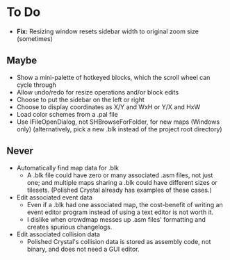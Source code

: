 # To Do

* **Fix:** Resizing window resets sidebar width to original zoom size (sometimes)


## Maybe

* Show a mini-palette of hotkeyed blocks, which the scroll wheel can cycle through
* Allow undo/redo for resize operations and/or block edits
* Choose to put the sidebar on the left or right
* Choose to display coordinates as X/Y and WxH or Y/X and HxW
* Load color schemes from a .pal file
* Use IFileOpenDialog, not SHBrowseForFolder, for new maps (Windows only) (alternatively, pick a new .blk instead of the project root directory)


## Never

* Automatically find map data for .blk
   * A .blk file could have zero or many associated .asm files, not just one; and multiple maps sharing a .blk could have different sizes or tilesets. (Polished Crystal already has examples of these cases.)
* Edit associated event data
   * Even if a .blk had one associated map, the cost-benefit of writing an event editor program instead of using a text editor is not worth it.
   * I dislike when crowdmap messes up .asm files' formatting and creates spurious changelogs.
* Edit associated collision data
   * Polished Crystal's collision data is stored as assembly code, not binary, and does not need a GUI editor.
